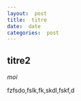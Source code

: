 ```yaml
---
layout:  post
title:  titre
date:  date
categories:  post
---
```


## titre2

*moi*

fzfsdo,fslk,fk,skdl,fskf,d